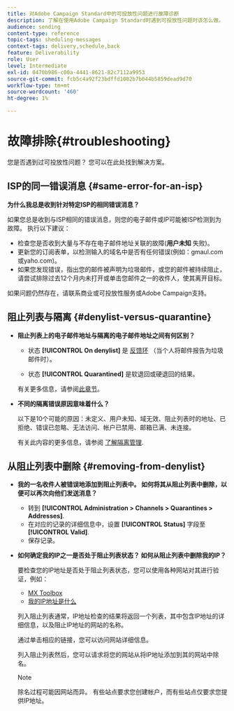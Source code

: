 ```yaml
---
title: 对Adobe Campaign Standard中的可投放性问题进行故障诊断
description: 了解在使用Adobe Campaign Standard时遇到可投放性问题时该怎么做。
audience: sending
content-type: reference
topic-tags: sheduling-messages
context-tags: delivery,schedule,back
feature: Deliverability
role: User
level: Intermediate
exl-id: 0470b986-c00a-4441-8621-82c7112a9953
source-git-commit: fcb5c4a92f23bdffd1082b7b044b5859dead9d70
workflow-type: tm+mt
source-wordcount: '460'
ht-degree: 1%

---
```


# 故障排除{#troubleshooting}

您是否遇到过可投放性问题？ 您可以在此处找到解决方案。

## ISP的同一错误消息 {#same-error-for-an-isp}

**为什么我总是收到针对特定ISP的相同错误消息？**

如果您总是收到与ISP相同的错误消息，则您的电子邮件或IP可能被ISP检测到为故障。 执行以下建议：
* 检查您是否收到大量与不存在电子邮件地址关联的故障(**用户未知** 失败)。
* 更新您的订阅表单，以检测输入的域名中是否有任何错误(例如：gmaul.com或yaho.com)。
* 如果您发现错误，指出您的邮件被声明为垃圾邮件，或您的邮件被持续阻止，请尝试排除过去12个月内未打开或单击您邮件之一的收件人，使其离开目标。

如果问题仍然存在，请联系商业或可投放性服务或Adobe Campaign支持。

## 阻止列表与隔离 {#denylist-versus-quarantine}

* **阻止列表上的电子邮件地址与隔离的电子邮件地址之间有何区别？**

   * 状态 **[!UICONTROL On denylist]** 是 [反馈环](https://experienceleague.adobe.com/docs/deliverability-learn/deliverability-best-practice-guide/transition-process/infrastructure.html#feedback-loops) （当个人将邮件报告为垃圾邮件时）。

   * 状态 **[!UICONTROL Quarantined]** 是软退回或硬退回的结果。

  有关更多信息，请参阅[此章节](../../sending/using/understanding-quarantine-management.md#quarantine-vs-denylist)。

* **不同的隔离错误原因意味着什么？**

  以下是10个可能的原因：未定义、用户未知、域无效、阻止列表时的地址、已拒绝、错误已忽略、无法访问、帐户已禁用、邮箱已满、未连接。

  有关此内容的更多信息，请参阅 [了解隔离管理](../../sending/using/understanding-quarantine-management.md).

## 从阻止列表中删除 {#removing-from-denylist}

* **我的一名收件人被错误地添加到阻止列表中。 如何将其从阻止列表中删除，以便可以再次向他们发送消息？**

   * 转到 **[!UICONTROL Administration > Channels > Quarantines > Addresses]**.
   * 在对应的记录的详细信息中，设置 **[!UICONTROL Status]** 字段至 **[!UICONTROL Valid]**.
   * 保存记录。

* **如何确定我的IP之一是否处于阻止列表状态？ 如何从阻止列表中删除我的IP？**

  要检查您的IP地址是否处于阻止列表状态，您可以使用各种网站对其进行验证，例如：
   * [MX Toolbox](https://mxtoolbox.com/)
   * [我的IP地址是什么](https://whatismyipaddress.com)

  列入阻止列表通常，IP地址检查的结果将返回一个列表，其中包含IP地址的详细信息，以及阻止IP地址的网站的名称。

  通过单击相应的链接，您可以访问网站详细信息。

  列入阻止列表然后，您可以请求将您的网站从将IP地址添加到其的网站中除名。

  >[!NOTE]
  >
  >除名过程可能因网站而异。 有些站点要求您创建帐户，而有些站点仅要求您提供IP地址。
